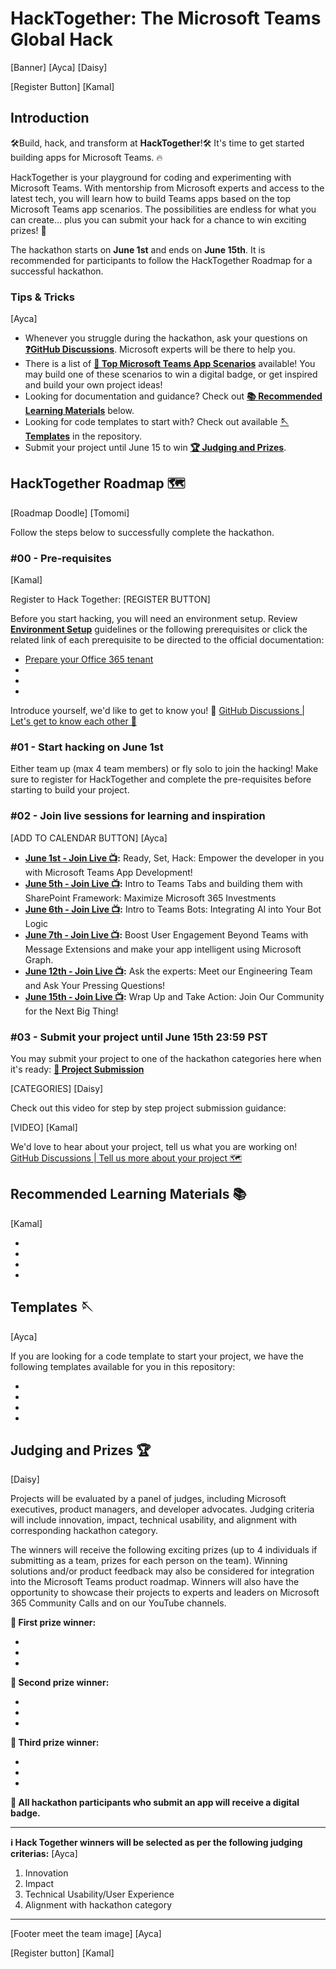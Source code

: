 # HackTogether: The Microsoft Teams Global Hack

[Banner] [Ayca] [Daisy]

[Register Button] [Kamal]

## Introduction

🛠️Build, hack, and transform at **HackTogether**!🛠️ It's time to get started building apps for Microsoft Teams. 🔥

HackTogether is your playground for coding and experimenting with Microsoft Teams. With mentorship from Microsoft experts and access to the latest tech, you will learn how to build Teams apps based on the top Microsoft Teams app scenarios. The possibilities are endless for what you can create... plus you can submit your hack for a chance to win exciting prizes! 🥳

The hackathon starts on **June 1st** and ends on **June 15th**. It is recommended for participants to follow the HackTogether Roadmap for a successful hackathon.

### Tips & Tricks
[Ayca]

* Whenever you struggle during the hackathon, ask your questions on **[❓GitHub Discussions](https://github.com/microsoft/hack-together-teams/discussions/new?category=q-a)**. Microsoft experts will be there to help you.
* There is a list of **[📃 Top Microsoft Teams App Scenarios](https://github.com/microsoft/hack-together-teams/blob/main/top-scenarios.md)** available! You may build one of these scenarios to win a digital badge, or get inspired and build your own project ideas!
* Looking for documentation and guidance? Check out **[📚 Recommended Learning Materials](https://github.com/microsoft/hack-together-teams/blob/main/README.md#recommended-learning-materials-)** below.
* Looking for code templates to start with? Check out available **[🪡 Templates](https://github.com/microsoft/hack-together-teams/blob/main/README.md#templates-)** in the repository.
* Submit your project until June 15 to win **[🏆 Judging and Prizes](https://github.com/microsoft/hack-together-teams/blob/main/README.md#judging-and-prizes-)**.

## HackTogether Roadmap 🗺️

[Roadmap Doodle] [Tomomi]

Follow the steps below to successfully complete the hackathon.

### #00 - Pre-requisites
[Kamal]

Register to Hack Together: [REGISTER BUTTON]

Before you start hacking, you will need an environment setup. Review **[Environment Setup](https://github.com/microsoft/hack-together/blob/main/setup.md)** guidelines or the following prerequisites or click the related link of each prerequisite to be directed to the official documentation:

* [Prepare your Office 365 tenant](/setup.md#1---prepare-your-microsoft-365-tenant)
* 
*
*

Introduce yourself, we'd like to get to know you! 🥳 [GitHub Discussions | Let's get to know each other 🎉](https://github.com/microsoft/hack-together-teams/discussions/1)

### #01 - Start hacking on June 1st 

Either team up (max 4 team members) or fly solo to join the hacking! Make sure to register for HackTogether and complete the pre-requisites before starting to build your project.

### #02 - Join live sessions for learning and inspiration

[ADD TO CALENDAR BUTTON] [Ayca]

* **[June 1st - Join Live 📺](https://aka.ms/hack-together-teams/session1):** Ready, Set, Hack: Empower the developer in you with Microsoft Teams App Development!
* **[June 5th - Join Live 📺](https://aka.ms/hack-together-teams/session2):** Intro to Teams Tabs and building them with SharePoint Framework: Maximize Microsoft 365 Investments
* **[June 6th - Join Live 📺](https://aka.ms/hack-together-teams/session3):** Intro to Teams Bots: Integrating AI into Your Bot Logic
* **[June 7th - Join Live 📺](https://aka.ms/hack-together-teams/session4):** Boost User Engagement Beyond Teams with Message Extensions and make your app intelligent using Microsoft Graph.
* **[June 12th - Join Live 📺](https://aka.ms/hack-together-teams/session5):** Ask the experts: Meet our Engineering Team and Ask Your Pressing Questions!
* **[June 15th - Join Live 📺](https://aka.ms/hack-together-teams/session6):** Wrap Up and Take Action: Join Our Community for the Next Big Thing!

### #03 - Submit your project until June 15th 23:59 PST

You may submit your project to one of the hackathon categories here when it's ready: **[🚀 Project Submission](https://github.com/microsoft/hack-together-teams/issues/new?assignees=&labels=&template=project.yml&title=Project%3A+%3Cshort+description%3E)**

[CATEGORIES] [Daisy]

Check out this video for step by step project submission guidance:

[VIDEO] [Kamal]

We'd love to hear about your project, tell us what you are working on! [GitHub Discussions | Tell us more about your project 🗺️](https://github.com/microsoft/hack-together-teams/discussions/2)

## Recommended Learning Materials 📚
[Kamal]

* 
*
*
*

## Templates 🪡
[Ayca]

If you are looking for a code template to start your project, we have the following templates available for you in this repository:

* 
*
*
*

## Judging and Prizes 🏆
[Daisy]

Projects will be evaluated by a panel of judges, including Microsoft executives, product managers, and developer advocates. Judging criteria will include innovation, impact, technical usability, and alignment with corresponding hackathon category.

The winners will receive the following exciting prizes (up to 4 individuals if submitting as a team, prizes for each person on the team). Winning solutions and/or product feedback may also be considered for integration into the Microsoft Teams product roadmap. Winners will also have the opportunity to showcase their projects to experts and leaders on Microsoft 365 Community Calls and on our YouTube channels.

**🥇 First prize winner:**


*
*
*

**🥈 Second prize winner:**

*
*
*

**🥉 Third prize winner:**

*
*
*

**🏅 All hackathon participants who submit an app will receive a digital badge.**

---
**ℹ️ Hack Together winners will be selected as per the following judging criterias:** [Ayca]

1. Innovation
2. Impact
3. Technical Usability/User Experience
4. Alignment with hackathon category

---
[Footer meet the team image] [Ayca]

[Register button] [Kamal]
